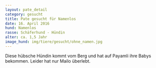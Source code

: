 ```yaml
---
layout: pate_detail
category: gesucht
title: Pate gesucht für Namenlos
date: 16. April 2016
hund: Namenlos
rasse: Schäferhund - Hündin
alter: ca. 1,5 Jahr
image_hund: img/tiere/gesucht/ohne_namen.jpg
---
```


Diese hübsche Hündin kommt vom Berg und hat auf Payamli ihre Babys bekommen. Leider hat nur Mailo überlebt.

